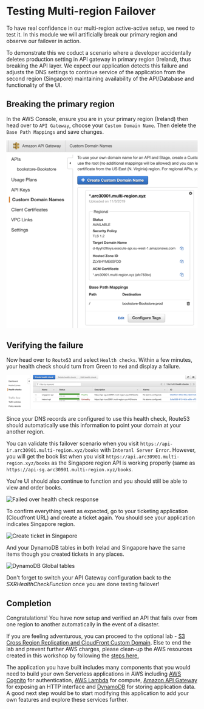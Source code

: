 # Testing Multi-region Failover

To have real confidence in our multi-region active-active setup, we need to test it.
In this module we will artificially break our
primary region and observe our failover in action.

To demonstrate this we coduct a scenario where a developer
accidentally deletes production setting in API gateway in
primary region (Ireland), thus breaking the API layer. We expect our application detects
this failure and adjusts the DNS settings to continue service of the
application from the second region (Singapore)
maintaining availability of the API/Database and functionality of the UI.

## Breaking the primary region

In the AWS Console, ensure you are in your primary region (Ireland) then head over to
`API Gateway`, choose your `Custom Domain Name`. Then delete the `Base Path Mappings` and save changes.

![Failover](../images/04-failover-01.png)

## Verifying the failure

Now head over to `Route53` and select `Health checks`. Within a few
minutes, your health check should turn from Green to `Red` and display a
failure.

![Failover](../images/04-failover-02.png)

Since your DNS records are configured to use this health check, Route53 should
automatically use this information to point your domain at your another
region.

You can validate this failover scenario when you visit `https://api-ir.arc30901.multi-region.xyz/books` with `Interanl Server Error`. However, you will get the book list when you visit `https://api.arc30901.multi-region.xyz/books` as the Singapore region API is working properly (same as `https://api-sg.arc30901.multi-region.xyz/books`. 

You're UI should also continue to 
function and you should still be able to view and order books.

![Failed over health check response](images/failed-over-response.png)

To confirm everything went as expected, go to your ticketing application (Cloudfront URL)
and create a ticket again. You should see your application indicates Singapore region. 

![Create ticket in Singapore](images/create-ticket.png)

And your DynamoDB tables in both Irelad and Singapore have the same items though you created
tickets in any places. 

![DynamoDB Global tables](images/dynamodb-table.png)

Don't forget to switch your API Gateway configuration back to the
*SXRHealthCheckFunction* once you are done testing failover!

## Completion

Congratulations! You have now setup and verified an API that fails over from
one region to another automatically in the event of a disaster.

If you are feeling adventurous, you can proceed to the optional lab - [S3 Cross Region Replication and CloudFront Custom Domain](../6_S3Replication/README.md).
Else to end the lab and prevent further AWS charges, please clean-up the AWS resources created in this workshop by following the [steps here.](../5_Cleanup/README.md)

The application you have built includes many components that you would need to
build your own Serverless applications in AWS including [AWS
Cognito](https://aws.amazon.com/cognito) for authentication, [AWS
Lambda](https://aws.amazon.com/lambda) for compute, [Amazon API
Gateway](https://aws.amazon.com/apigateway) for exposing an HTTP interface and
[DynamoDB](https://aws.amazon.com/dynamodb) for storing application data. A
good next step would be to start modifying this application to add your own
features and explore these services further.
